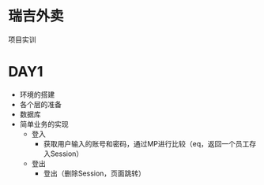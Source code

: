 # 瑞吉外卖
项目实训

# DAY1

* 环境的搭建
* 各个层的准备
* 数据库
* 简单业务的实现
  * 登入
    * 获取用户输入的账号和密码，通过MP进行比较（eq，返回一个员工存入Session）
  * 登出
    * 登出（删除Session，页面跳转）